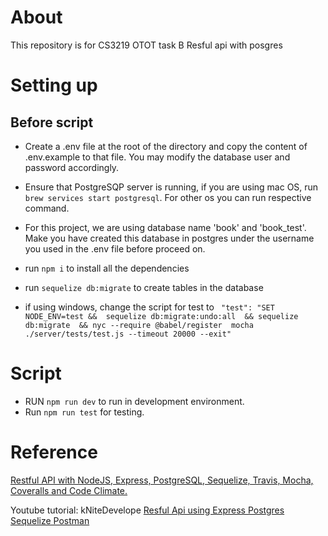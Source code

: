 # About

This repository is for CS3219 OTOT task B Resful api with posgres

# Setting up

## Before script

* Create a .env file at the root of the directory and copy the content of .env.example to that file. You may modify the database user and password accordingly.

* Ensure that PostgreSQP server is running, if you are using mac OS, run `brew services start postgresql`. For other os you can run respective command.

* For this project, we are using database name 'book' and 'book_test'. Make you have created this database in postgres under the username you used in the .env file before proceed on. 

* run `npm i` to install all the dependencies
* run `sequelize db:migrate` to create tables in the database

* if using windows, change the script for test to ` "test": "SET NODE_ENV=test &&  sequelize db:migrate:undo:all  && sequelize db:migrate  && nyc --require @babel/register  mocha ./server/tests/test.js --timeout 20000 --exit"`

# Script

* RUN `npm run dev` to run in development environment.
* Run `npm run test` for testing.






# Reference
[Restful API with NodeJS, Express, PostgreSQL, Sequelize, Travis, Mocha, Coveralls and Code Climate.](https://medium.com/@victorsteven/restful-api-with-nodejs-express-postgresql-sequelize-travis-mocha-coveralls-and-code-climate-f28715f7a014)

Youtube tutorial: kNiteDevelope [Resful Api using Express Postgres Sequelize Postman](https://www.youtube.com/channel/UCfMvWXzagLegj-xxEeVkUcQ)
